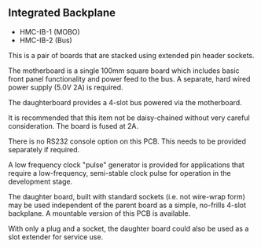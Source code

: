 Integrated Backplane
--------------------
- HMC-IB-1 (MOBO)
- HMC-IB-2 (Bus)

This is a pair of boards that are stacked using extended 
pin header sockets. 

The motherboard is a single 100mm square board which
includes basic front panel functionality and power feed
to the bus. A separate, hard wired power supply (5.0V 2A) 
is required.

The daughterboard provides a 4-slot bus powered via the 
motherboard.

It is recommended that this item not be daisy-chained
without very careful consideration. The board is fused
at 2A.

There is no RS232 console option on this PCB. This needs
to be provided separately if required. 

A low frequency clock "pulse" generator is provided for 
applications that require a low-frequency, semi-stable 
clock pulse for operation in the development stage.

The daughter board, built with standard sockets (i.e.
not wire-wrap form) may be used independent of the parent
board as a simple, no-frills 4-slot backplane. A mountable
version of this PCB is available.

With only a plug and a socket, the daughter board could 
also be used as a slot extender for service use.